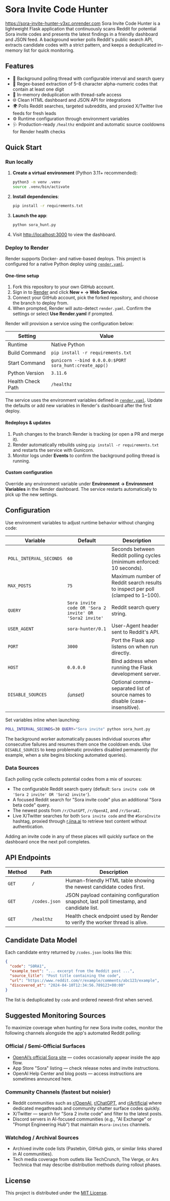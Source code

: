 # Sora Invite Code Hunter
https://sora-invite-hunter-v3xc.onrender.com
Sora Invite Code Hunter is a lightweight Flask application that continuously scans Reddit for potential Sora invite codes and presents the latest findings in a friendly dashboard and JSON feed. A background worker polls Reddit's public search API, extracts candidate codes with a strict pattern, and keeps a deduplicated in-memory list for quick monitoring.

## Features

- 🔁 Background polling thread with configurable interval and search query
- 🔎 Regex-based extraction of 5–8 character alpha-numeric codes that contain at least one digit
- 🧠 In-memory deduplication with thread-safe access
- 🌐 Clean HTML dashboard and JSON API for integrations
- 🌍 Polls Reddit searches, targeted subreddits, and proxied X/Twitter live feeds for fresh leads
- ⚙️ Runtime configuration through environment variables
- 🩺 Production-ready `/healthz` endpoint and automatic source cooldowns for Render health checks

## Quick Start

### Run locally

1. **Create a virtual environment** (Python 3.11+ recommended):
   ```bash
   python3 -m venv .venv
   source .venv/bin/activate
   ```
2. **Install dependencies**:
   ```bash
   pip install -r requirements.txt
   ```
3. **Launch the app**:
   ```bash
   python sora_hunt.py
   ```
4. Visit [http://localhost:3000](http://localhost:3000) to view the dashboard.

### Deploy to Render

Render supports Docker- and native-based deploys. This project is configured for a native Python deploy using [`render.yaml`](render.yaml).

#### One-time setup

1. Fork this repository to your own GitHub account.
2. Sign in to [Render](https://render.com) and click **New + → Web Service**.
3. Connect your GitHub account, pick the forked repository, and choose the branch to deploy from.
4. When prompted, Render will auto-detect `render.yaml`. Confirm the settings or select **Use Render.yaml** if prompted.

Render will provision a service using the configuration below:

| Setting | Value |
| --- | --- |
| Runtime | Native Python |
| Build Command | `pip install -r requirements.txt` |
| Start Command | `gunicorn --bind 0.0.0.0:$PORT sora_hunt:create_app()` |
| Python Version | `3.11.6` |
| Health Check Path | `/healthz` |

The service uses the environment variables defined in [`render.yaml`](render.yaml). Update the defaults or add new variables in Render's dashboard after the first deploy.

#### Redeploys & updates

1. Push changes to the branch Render is tracking (or open a PR and merge it).
2. Render automatically rebuilds using `pip install -r requirements.txt` and restarts the service with Gunicorn.
3. Monitor logs under **Events** to confirm the background polling thread is running.

#### Custom configuration

Override any environment variable under **Environment → Environment Variables** in the Render dashboard. The service restarts automatically to pick up the new settings.

## Configuration

Use environment variables to adjust runtime behavior without changing code:

| Variable | Default | Description |
| --- | --- | --- |
| `POLL_INTERVAL_SECONDS` | `60` | Seconds between Reddit polling cycles (minimum enforced: 10 seconds). |
| `MAX_POSTS` | `75` | Maximum number of Reddit search results to inspect per poll (clamped to 1–100). |
| `QUERY` | `Sora invite code OR 'Sora 2 invite' OR 'Sora2 invite'` | Reddit search query string. |
| `USER_AGENT` | `sora-hunter/0.1` | User-Agent header sent to Reddit's API. |
| `PORT` | `3000` | Port the Flask app listens on when run directly. |
| `HOST` | `0.0.0.0` | Bind address when running the Flask development server. |
| `DISABLE_SOURCES` | _(unset)_ | Optional comma-separated list of source names to disable (case-insensitive). |

Set variables inline when launching:

```bash
POLL_INTERVAL_SECONDS=30 QUERY="Sora invite" python sora_hunt.py
```

The background worker automatically pauses individual sources after consecutive failures and resumes them once the cooldown ends. Use `DISABLE_SOURCES` to keep problematic providers disabled permanently (for example, when a site begins blocking automated queries).

### Data Sources

Each polling cycle collects potential codes from a mix of sources:

- The configurable Reddit search query (default: `Sora invite code OR 'Sora 2 invite' OR 'Sora2 invite'`).
- A focused Reddit search for "Sora invite code" plus an additional "Sora beta code" query.
- The newest posts from `/r/ChatGPT`, `/r/OpenAI`, and `/r/SoraAI`.
- Live X/Twitter searches for both `Sora invite code` and the `#SoraInvite` hashtag, proxied through [r.jina.ai](https://r.jina.ai/) to retrieve text content without authentication.

Adding an invite code in any of these places will quickly surface on the dashboard once the next poll completes.

## API Endpoints

| Method | Path | Description |
| --- | --- | --- |
| `GET` | `/` | Human-friendly HTML table showing the newest candidate codes first. |
| `GET` | `/codes.json` | JSON payload containing configuration snapshot, last poll timestamp, and candidate list. |
| `GET` | `/healthz` | Health check endpoint used by Render to verify the worker thread is alive. |

## Candidate Data Model

Each candidate entry returned by `/codes.json` looks like this:

```json
{
  "code": "S0RA1",
  "example_text": "... excerpt from the Reddit post ...",
  "source_title": "Post title containing the code",
  "url": "https://www.reddit.com/r/example/comments/abc123/example",
  "discovered_at": "2024-04-10T12:34:56.789123+00:00"
}
```

The list is deduplicated by `code` and ordered newest-first when served.

## Suggested Monitoring Sources

To maximize coverage when hunting for new Sora invite codes, monitor the following
channels alongside the app's automated Reddit polling:

### Official / Semi-Official Surfaces
- [OpenAI’s official Sora site](https://sora.com) — codes occasionally appear inside the app flow.
- App Store "Sora" listing — check release notes and invite instructions.
- OpenAI Help Center and blog posts — access instructions are sometimes announced here.

### Community Channels (fastest but noisier)
- Reddit communities such as [r/OpenAI](https://www.reddit.com/r/OpenAI/), [r/ChatGPT](https://www.reddit.com/r/ChatGPT/), and [r/Artificial](https://www.reddit.com/r/artificial/) where dedicated megathreads and community chatter surface codes quickly.
- X/Twitter — search for "Sora 2 invite code" and filter to the latest posts.
- Discord servers in AI-focused communities (e.g., "AI Exchange" or "Prompt Engineering Hub") that maintain `#sora-invites` channels.

### Watchdog / Archival Sources
- Archived invite code lists (Pastebin, GitHub gists, or similar links shared in AI communities).
- Tech media coverage from outlets like TechCrunch, The Verge, or Ars Technica that may describe distribution methods during rollout phases.

## License

This project is distributed under the [MIT License](LICENSE).
